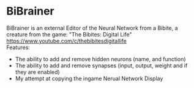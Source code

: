 # BiBrainer

BiBrainer is an external Editor of the Neural Network from a Bibite, a creature from the game:
"The Bibites: Digital Life"     https://www.youtube.com/c/thebibitesdigitallife  
Features:

  - The ability to add and remove hidden neurons (name, and function)
  - The ability to add and remove synapses (input, output, weight and if they are enabled)
  - My attempt at copying the ingame Nerual Network Display
